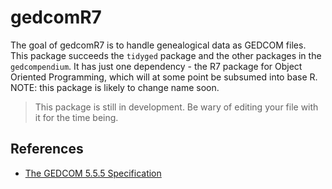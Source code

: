 
<!-- README.md is generated from README.Rmd. Please edit that file -->

# gedcomR7

<!-- badges: start -->
<!-- badges: end -->

The goal of gedcomR7 is to handle genealogical data as GEDCOM files.
This package succeeds the `tidyged` package and the other packages in
the `gedcompendium`. It has just one dependency - the R7 package for
Object Oriented Programming, which will at some point be subsumed into
base R. NOTE: this package is likely to change name soon.

> This package is still in development. Be wary of editing your file
> with it for the time being.


## References

- [The GEDCOM 5.5.5 Specification](https://www.gedcom.org/gedcom.html)
